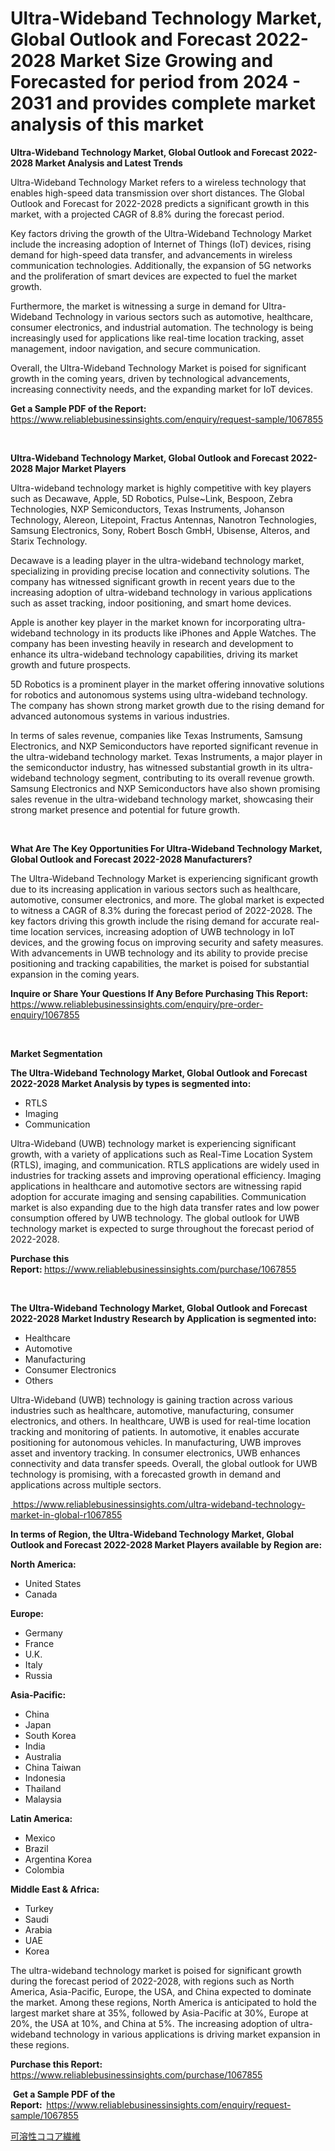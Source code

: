 <p><h1>Ultra-Wideband Technology Market, Global Outlook and Forecast 2022-2028 Market Size Growing and Forecasted for period from 2024 - 2031 and provides complete market analysis of this market</h1></p><p><strong>Ultra-Wideband Technology Market, Global Outlook and Forecast 2022-2028 Market Analysis and Latest Trends</strong></p>
<p><p>Ultra-Wideband Technology Market refers to a wireless technology that enables high-speed data transmission over short distances. The Global Outlook and Forecast for 2022-2028 predicts a significant growth in this market, with a projected CAGR of 8.8% during the forecast period. </p><p>Key factors driving the growth of the Ultra-Wideband Technology Market include the increasing adoption of Internet of Things (IoT) devices, rising demand for high-speed data transfer, and advancements in wireless communication technologies. Additionally, the expansion of 5G networks and the proliferation of smart devices are expected to fuel the market growth.</p><p>Furthermore, the market is witnessing a surge in demand for Ultra-Wideband Technology in various sectors such as automotive, healthcare, consumer electronics, and industrial automation. The technology is being increasingly used for applications like real-time location tracking, asset management, indoor navigation, and secure communication.</p><p>Overall, the Ultra-Wideband Technology Market is poised for significant growth in the coming years, driven by technological advancements, increasing connectivity needs, and the expanding market for IoT devices.</p></p>
<p><strong>Get a Sample PDF of the Report:&nbsp;</strong> <a href="https://www.reliablebusinessinsights.com/enquiry/request-sample/1067855">https://www.reliablebusinessinsights.com/enquiry/request-sample/1067855</a></p>
<p>&nbsp;</p>
<p><strong>Ultra-Wideband Technology Market, Global Outlook and Forecast 2022-2028 Major Market Players</strong></p>
<p><p>Ultra-wideband technology market is highly competitive with key players such as Decawave, Apple, 5D Robotics, Pulse~Link, Bespoon, Zebra Technologies, NXP Semiconductors, Texas Instruments, Johanson Technology, Alereon, Litepoint, Fractus Antennas, Nanotron Technologies, Samsung Electronics, Sony, Robert Bosch GmbH, Ubisense, Alteros, and Starix Technology.</p><p>Decawave is a leading player in the ultra-wideband technology market, specializing in providing precise location and connectivity solutions. The company has witnessed significant growth in recent years due to the increasing adoption of ultra-wideband technology in various applications such as asset tracking, indoor positioning, and smart home devices.</p><p>Apple is another key player in the market known for incorporating ultra-wideband technology in its products like iPhones and Apple Watches. The company has been investing heavily in research and development to enhance its ultra-wideband technology capabilities, driving its market growth and future prospects.</p><p>5D Robotics is a prominent player in the market offering innovative solutions for robotics and autonomous systems using ultra-wideband technology. The company has shown strong market growth due to the rising demand for advanced autonomous systems in various industries.</p><p>In terms of sales revenue, companies like Texas Instruments, Samsung Electronics, and NXP Semiconductors have reported significant revenue in the ultra-wideband technology market. Texas Instruments, a major player in the semiconductor industry, has witnessed substantial growth in its ultra-wideband technology segment, contributing to its overall revenue growth. Samsung Electronics and NXP Semiconductors have also shown promising sales revenue in the ultra-wideband technology market, showcasing their strong market presence and potential for future growth.</p></p>
<p>&nbsp;</p>
<p><strong>What Are The Key Opportunities For Ultra-Wideband Technology Market, Global Outlook and Forecast 2022-2028 Manufacturers?</strong></p>
<p><p>The Ultra-Wideband Technology Market is experiencing significant growth due to its increasing application in various sectors such as healthcare, automotive, consumer electronics, and more. The global market is expected to witness a CAGR of 8.3% during the forecast period of 2022-2028. The key factors driving this growth include the rising demand for accurate real-time location services, increasing adoption of UWB technology in IoT devices, and the growing focus on improving security and safety measures. With advancements in UWB technology and its ability to provide precise positioning and tracking capabilities, the market is poised for substantial expansion in the coming years.</p></p>
<p><strong>Inquire or Share Your Questions If Any Before Purchasing This Report:</strong> <a href="https://www.reliablebusinessinsights.com/enquiry/pre-order-enquiry/1067855">https://www.reliablebusinessinsights.com/enquiry/pre-order-enquiry/1067855</a></p>
<p>&nbsp;</p>
<p><strong>Market Segmentation</strong></p>
<p><strong>The Ultra-Wideband Technology Market, Global Outlook and Forecast 2022-2028 Market Analysis by types is segmented into:</strong></p>
<p><ul><li>RTLS</li><li>Imaging</li><li>Communication</li></ul></p>
<p><p>Ultra-Wideband (UWB) technology market is experiencing significant growth, with a variety of applications such as Real-Time Location System (RTLS), imaging, and communication. RTLS applications are widely used in industries for tracking assets and improving operational efficiency. Imaging applications in healthcare and automotive sectors are witnessing rapid adoption for accurate imaging and sensing capabilities. Communication market is also expanding due to the high data transfer rates and low power consumption offered by UWB technology. The global outlook for UWB technology market is expected to surge throughout the forecast period of 2022-2028.</p></p>
<p><strong>Purchase this Report:&nbsp;</strong><a href="https://www.reliablebusinessinsights.com/purchase/1067855">https://www.reliablebusinessinsights.com/purchase/1067855</a></p>
<p>&nbsp;</p>
<p><strong>The Ultra-Wideband Technology Market, Global Outlook and Forecast 2022-2028 Market Industry Research by Application is segmented into:</strong></p>
<p><ul><li>Healthcare</li><li>Automotive</li><li>Manufacturing</li><li>Consumer Electronics</li><li>Others</li></ul></p>
<p><p>Ultra-Wideband (UWB) technology is gaining traction across various industries such as healthcare, automotive, manufacturing, consumer electronics, and others. In healthcare, UWB is used for real-time location tracking and monitoring of patients. In automotive, it enables accurate positioning for autonomous vehicles. In manufacturing, UWB improves asset and inventory tracking. In consumer electronics, UWB enhances connectivity and data transfer speeds. Overall, the global outlook for UWB technology is promising, with a forecasted growth in demand and applications across multiple sectors.</p></p>
<p><a href="https://www.reliablebusinessinsights.com/ultra-wideband-technology-market-in-global-r1067855">&nbsp;https://www.reliablebusinessinsights.com/ultra-wideband-technology-market-in-global-r1067855</a></p>
<p><strong>In terms of Region, the Ultra-Wideband Technology Market, Global Outlook and Forecast 2022-2028 Market Players available by Region are:</strong></p>
<p>
    <p> <strong> North America: </strong>
        <ul>
            <li>United States</li>
            <li>Canada</li>
        </ul>
        </p> 
    <p> <strong> Europe: </strong>
        <ul>
            <li>Germany</li>
            <li>France</li>
            <li>U.K.</li>
            <li>Italy</li>
            <li>Russia</li>
        </ul>
        </p> 
    <p> <strong> Asia-Pacific: </strong>
        <ul>
            <li>China</li>
            <li>Japan</li>
            <li>South Korea</li>
            <li>India</li>
            <li>Australia</li>
            <li>China Taiwan</li>
            <li>Indonesia</li>
            <li>Thailand</li>
            <li>Malaysia</li>
        </ul>
        </p> 
    <p> <strong> Latin America: </strong>
        <ul>
            <li>Mexico</li>
            <li>Brazil</li>
            <li>Argentina Korea</li>
            <li>Colombia</li>
        </ul>
        </p> 
    <p> <strong> Middle East & Africa: </strong>
        <ul>
            <li>Turkey</li>
            <li>Saudi</li>
            <li>Arabia</li>
            <li>UAE</li>
            <li>Korea</li>
        </ul>
    </p>
    </p>
<p><p>The ultra-wideband technology market is poised for significant growth during the forecast period of 2022-2028, with regions such as North America, Asia-Pacific, Europe, the USA, and China expected to dominate the market. Among these regions, North America is anticipated to hold the largest market share at 35%, followed by Asia-Pacific at 30%, Europe at 20%, the USA at 10%, and China at 5%. The increasing adoption of ultra-wideband technology in various applications is driving market expansion in these regions.</p></p>
<p><strong>Purchase this Report: </strong><a href="https://www.reliablebusinessinsights.com/purchase/1067855">https://www.reliablebusinessinsights.com/purchase/1067855</a></p>
<p>&nbsp;<strong>Get a Sample PDF of the Report:&nbsp;&nbsp;</strong><a href="https://www.reliablebusinessinsights.com/enquiry/request-sample/1067855">https://www.reliablebusinessinsights.com/enquiry/request-sample/1067855</a></p>
<p><strong></strong></p>
<p><p><a href="https://github.com/SimeonBode1/Market-Research-Report-List-1/blob/main/568063487093.md">可溶性ココア繊維</a></p></p>